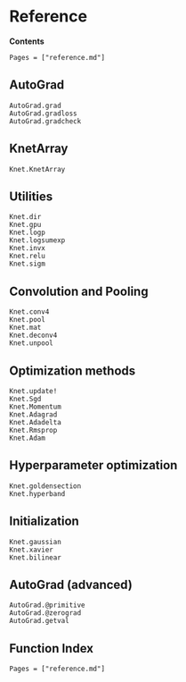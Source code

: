 # Reference

**Contents**

```@contents
Pages = ["reference.md"]
```

## AutoGrad

```@docs
AutoGrad.grad
AutoGrad.gradloss
AutoGrad.gradcheck
```

## KnetArray

```@docs
Knet.KnetArray
```

## Utilities

```@docs
Knet.dir
Knet.gpu
Knet.logp
Knet.logsumexp
Knet.invx
Knet.relu
Knet.sigm
```

## Convolution and Pooling

```@docs
Knet.conv4
Knet.pool
Knet.mat
Knet.deconv4
Knet.unpool
```

## Optimization methods

```@docs
Knet.update!
Knet.Sgd
Knet.Momentum
Knet.Adagrad
Knet.Adadelta
Knet.Rmsprop
Knet.Adam
```

## Hyperparameter optimization

```@docs
Knet.goldensection
Knet.hyperband
```

## Initialization

```@docs
Knet.gaussian
Knet.xavier
Knet.bilinear
```

## AutoGrad (advanced)

```@docs
AutoGrad.@primitive
AutoGrad.@zerograd
AutoGrad.getval
```

## Function Index

```@index
Pages = ["reference.md"]
```

